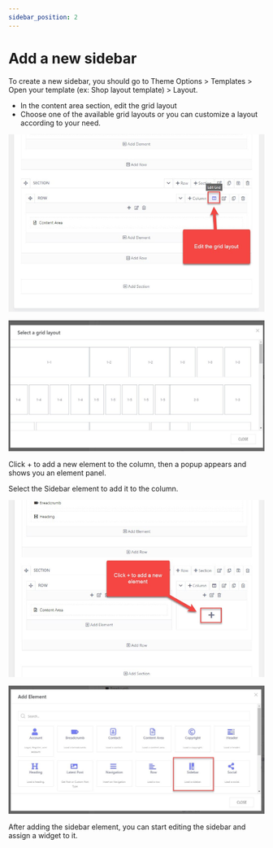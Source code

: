 ```yaml
---
sidebar_position: 2
---
```

# Add a new sidebar

To create a new sidebar, you should go to Theme Options > Templates > Open your template (ex: Shop layout template) > Layout.

* In the content area section, edit the grid layout
* Choose one of the available grid layouts or you can customize a layout according to your need.

![Sidebars](./img/grid-layout.jpeg)

![Sidebars](./img/grid-options.jpeg)

Click + to add a new element to the column, then a popup appears and shows you an element panel.

Select the Sidebar element to add it to the column.

![Sidebars](./img/add-element.jpeg)

![Sidebars](./img/add-sidebar.jpeg)

After adding the sidebar element, you can start editing the sidebar and assign a widget to it. 

